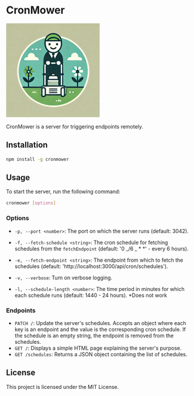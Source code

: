 # CronMower

<img src="./logo.webp" style="width:256px; height:256px">

CronMower is a server for triggering endpoints remotely.

## Installation

```bash
npm install -g cronmower
```

## Usage

To start the server, run the following command:

```bash
cronmower [options]
```

### Options

- `-p, --port <number>`: The port on which the server runs (default: 3042).
- `-f, --fetch-schedule <string>`: The cron schedule for fetching schedules from the `fetchEndpoint` (default: '0 _/6 _ \* \*' - every 6 hours).
- `-e, --fetch-endpoint <string>`: The endpoint from which to fetch the schedules (default: 'http://localhost:3000/api/cron/schedules').
- `-v, --verbose`: Turn on verbose logging.

- `-l, --schedule-length <number>`: The time period in minutes for which each schedule runs (default: 1440 - 24 hours). \*Does not work

### Endpoints

- `PATCH /`: Update the server's schedules. Accepts an object where each key is an endpoint and the value is the corresponding cron schedule. If the schedule is an empty string, the endpoint is removed from the schedules.
- `GET /`: Displays a simple HTML page explaining the server's purpose.
- `GET /schedules`: Returns a JSON object containing the list of schedules.

## License

This project is licensed under the MIT License.
